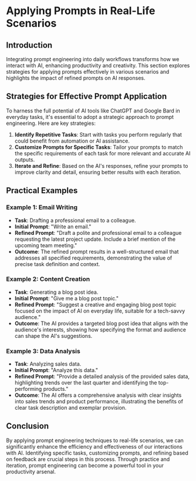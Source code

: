 # Applying Prompts in Real-Life Scenarios

## Introduction

Integrating prompt engineering into daily workflows transforms how we interact with AI, enhancing productivity and creativity. This section explores strategies for applying prompts effectively in various scenarios and highlights the impact of refined prompts on AI responses.

## Strategies for Effective Prompt Application

To harness the full potential of AI tools like ChatGPT and Google Bard in everyday tasks, it's essential to adopt a strategic approach to prompt engineering. Here are key strategies:

1. **Identify Repetitive Tasks**: Start with tasks you perform regularly that could benefit from automation or AI assistance.
2. **Customize Prompts for Specific Tasks**: Tailor your prompts to match the specific requirements of each task for more relevant and accurate AI outputs.
3. **Iterate and Refine**: Based on the AI's responses, refine your prompts to improve clarity and detail, ensuring better results with each iteration.

## Practical Examples

### Example 1: Email Writing

- **Task**: Drafting a professional email to a colleague.
- **Initial Prompt**: "Write an email."
- **Refined Prompt**: "Draft a polite and professional email to a colleague requesting the latest project update. Include a brief mention of the upcoming team meeting."
- **Outcome**: The refined prompt results in a well-structured email that addresses all specified requirements, demonstrating the value of precise task definition and context.

### Example 2: Content Creation

- **Task**: Generating a blog post idea.
- **Initial Prompt**: "Give me a blog post topic."
- **Refined Prompt**: "Suggest a creative and engaging blog post topic focused on the impact of AI on everyday life, suitable for a tech-savvy audience."
- **Outcome**: The AI provides a targeted blog post idea that aligns with the audience's interests, showing how specifying the format and audience can shape the AI's suggestions.

### Example 3: Data Analysis

- **Task**: Analyzing sales data.
- **Initial Prompt**: "Analyze this data."
- **Refined Prompt**: "Provide a detailed analysis of the provided sales data, highlighting trends over the last quarter and identifying the top-performing products."
- **Outcome**: The AI offers a comprehensive analysis with clear insights into sales trends and product performance, illustrating the benefits of clear task description and exemplar provision.

## Conclusion

By applying prompt engineering techniques to real-life scenarios, we can significantly enhance the efficiency and effectiveness of our interactions with AI. Identifying specific tasks, customizing prompts, and refining based on feedback are crucial steps in this process. Through practice and iteration, prompt engineering can become a powerful tool in your productivity arsenal.
